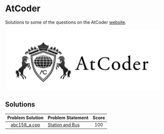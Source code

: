 # AtCoder

Solutions to some of the questions on the AtCoder [website](https://atcoder.jp/ "AtCoder").

<p align="center"><img src="../assets/atcoder.png" width=500px></p>

## Solutions

| Problem Solution	| Problem Statement 													| Score	|
|:-----------------:|-----------------------------------------------------------------------|:-----:|
| [abc158_a.cpp]	| [Station and Bus](https://atcoder.jp/contests/abc158/tasks/abc158_a)	| 100	|

[//]: # (Solutions)

[abc158_a.cpp]: Solutions/abc158_a.cpp

[//]: # (EOF)